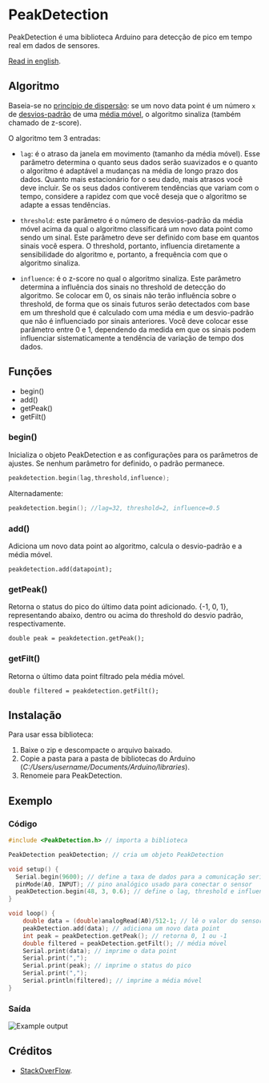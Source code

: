 # PeakDetection

PeakDetection é uma biblioteca Arduino para detecção de pico em tempo real em dados de sensores.

[Read in english](https://github.com/leandcesar/PeakDetection/blob/master/README.gif).

## Algoritmo

Baseia-se no [princípio de dispersão](https://pt.wikipedia.org/wiki/Teoria_da_dispers%C3%A3o): se um novo data point é um número `x` de [desvios-padrão](https://pt.wikipedia.org/wiki/Desvio_padr%C3%A3o) de uma [média móvel](https://pt.wikipedia.org/wiki/M%C3%A9dia_m%C3%B3vel), o algoritmo sinaliza (também chamado de z-score).

O algoritmo tem 3 entradas:

* `lag`: é o atraso da janela em movimento (tamanho da média móvel). Esse parâmetro determina o quanto seus dados serão suavizados e o quanto o algoritmo é adaptável a mudanças na média de longo prazo dos dados. Quanto mais estacionário for o seu dado, mais atrasos você deve incluir. Se os seus dados contiverem tendências que variam com o tempo, considere a rapidez com que você deseja que o algoritmo se adapte a essas tendências.

* `threshold`: este parâmetro é o número de desvios-padrão da média móvel acima da qual o algoritmo classificará um novo data point como sendo um sinal. Este parâmetro deve ser definido com base em quantos sinais você espera. O threshold, portanto, influencia diretamente a sensibilidade do algoritmo e, portanto, a frequência com que o algoritmo sinaliza.

* `influence`: é o z-score no qual o algoritmo sinaliza. Este parâmetro determina a influência dos sinais no threshold de detecção do algoritmo. Se colocar em 0, os sinais não terão influência sobre o threshold, de forma que os sinais futuros serão detectados com base em um threshold que é calculado com uma média e um desvio-padrão que não é influenciado por sinais anteriores. Você deve colocar esse parâmetro entre 0 e 1, dependendo da medida em que os sinais podem influenciar sistematicamente a tendência de variação de tempo dos dados.

## Funções

- begin()
- add()
- getPeak()
- getFilt()

### begin()

Inicializa o objeto PeakDetection e as configurações para os parâmetros de ajustes. Se nenhum parâmetro for definido, o padrão permanece.

```C++
peakdetection.begin(lag,threshold,influence);
```

Alternadamente:

```C++
peakdetection.begin(); //lag=32, threshold=2, influence=0.5
```

### add()

Adiciona um novo data point ao algoritmo, calcula o desvio-padrão e a média móvel.

```
peakdetection.add(datapoint);
```

### getPeak()

Retorna o status do pico do último data point adicionado. {-1, 0, 1}, representando abaixo, dentro ou acima do threshold do desvio padrão, respectivamente.

```
double peak = peakdetection.getPeak();
```

### getFilt()

Retorna o último data point filtrado pela média móvel.

```
double filtered = peakdetection.getFilt();
```

## Instalação

Para usar essa biblioteca:

1. Baixe o zip e descompacte o arquivo baixado.
2. Copie a pasta para a pasta de bibliotecas do Arduino (_C:/Users/username/Documents/Arduino/libraries_).
3. Renomeie para PeakDetection.

## Exemplo

### Código

```C++
#include <PeakDetection.h> // importa a biblioteca

PeakDetection peakDetection; // cria um objeto PeakDetection

void setup() {
  Serial.begin(9600); // define a taxa de dados para a comunicação serial
  pinMode(A0, INPUT); // pino analógico usado para conectar o sensor
  peakDetection.begin(48, 3, 0.6); // define o lag, threshold e influence
}

void loop() {
    double data = (double)analogRead(A0)/512-1; // lê o valor do sensor e converte em um intervalo entre -1 e 1
    peakDetection.add(data); // adiciona um novo data point
    int peak = peakDetection.getPeak(); // retorna 0, 1 ou -1
    double filtered = peakDetection.getFilt(); // média móvel
    Serial.print(data); // imprime o data point
    Serial.print(",");
    Serial.print(peak); // imprime o status do pico
    Serial.print(",");
    Serial.println(filtered); // imprime a média móvel
}
```

### Saída

![Example output](https://github.com/leandcesar/PeakDetection/blob/master/examples/output.gif)

## Créditos

* [StackOverFlow](https://stackoverflow.com/questions/22583391/peak-signal-detection-in-realtime-timeseries-data).
